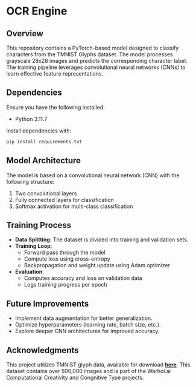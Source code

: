 # OCR Engine

## Overview
This repository contains a PyTorch-based model designed to classify characters from the TMNIST Glyphs dataset. The model processes grayscale 28x28 images and predicts the corresponding character label. The training pipeline leverages convolutional neural networks (CNNs) to learn effective feature representations.


## Dependencies
Ensure you have the following installed:
- Python 3.11.7

Install dependencies with:
```bash
pip install requirements.txt
```

## Model Architecture
The model is based on a convolutional neural network (CNN) with the following structure:
1. Two convolutional layers
2. Fully connected layers for classification
3. Softmax activation for multi-class classification

## Training Process
- **Data Splitting**: The dataset is divided into training and validation sets.
- **Training Loop**:
  - Forward pass through the model
  - Compute loss using cross-entropy
  - Backpropagation and weight update using Adam optimizer
- **Evaluation**:
  - Computes accuracy and loss on validation data
  - Logs training progress per epoch

## Future Improvements

- Implement data augmentation for better generalization.
- Optimize hyperparameters (learning rate, batch size, etc.).
- Explore deeper CNN architectures for improved accuracy.

## Acknowledgments

This project utilizes TMNIST glyph data, available for download [**here**](https://www.kaggle.com/datasets/nimishmagre/tmnist-glyphs-1812-characters). This dataset contains over 500,000 images and is part of the Warhol.ai Computational Creativity and Congnitive Type projects.
